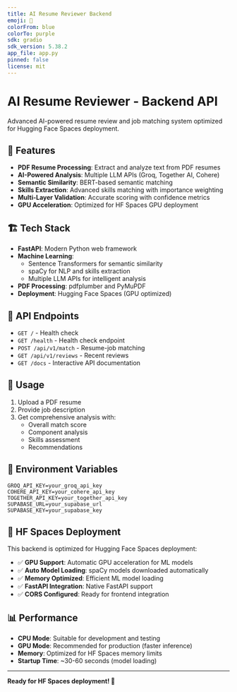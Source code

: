 ```yaml
---
title: AI Resume Reviewer Backend
emoji: 🤖
colorFrom: blue
colorTo: purple
sdk: gradio
sdk_version: 5.38.2
app_file: app.py
pinned: false
license: mit
---
```


# AI Resume Reviewer - Backend API

Advanced AI-powered resume review and job matching system optimized for Hugging Face Spaces deployment.

## 🚀 Features

- **PDF Resume Processing**: Extract and analyze text from PDF resumes
- **AI-Powered Analysis**: Multiple LLM APIs (Groq, Together AI, Cohere)
- **Semantic Similarity**: BERT-based semantic matching
- **Skills Extraction**: Advanced skills matching with importance weighting
- **Multi-Layer Validation**: Accurate scoring with confidence metrics
- **GPU Acceleration**: Optimized for HF Spaces GPU deployment

## 🏗️ Tech Stack

- **FastAPI**: Modern Python web framework
- **Machine Learning**: 
  - Sentence Transformers for semantic similarity
  - spaCy for NLP and skills extraction
  - Multiple LLM APIs for intelligent analysis
- **PDF Processing**: pdfplumber and PyMuPDF
- **Deployment**: Hugging Face Spaces (GPU optimized)

## 🔧 API Endpoints

- `GET /` - Health check
- `GET /health` - Health check endpoint
- `POST /api/v1/match` - Resume-job matching
- `GET /api/v1/reviews` - Recent reviews
- `GET /docs` - Interactive API documentation

## 📝 Usage

1. Upload a PDF resume
2. Provide job description
3. Get comprehensive analysis with:
   - Overall match score
   - Component analysis
   - Skills assessment
   - Recommendations

## 🔑 Environment Variables

```env
GROQ_API_KEY=your_groq_api_key
COHERE_API_KEY=your_cohere_api_key
TOGETHER_API_KEY=your_together_api_key
SUPABASE_URL=your_supabase_url
SUPABASE_KEY=your_supabase_key
```

## 🚀 HF Spaces Deployment

This backend is optimized for Hugging Face Spaces deployment:

- ✅ **GPU Support**: Automatic GPU acceleration for ML models
- ✅ **Auto Model Loading**: spaCy models downloaded automatically
- ✅ **Memory Optimized**: Efficient ML model loading
- ✅ **FastAPI Integration**: Native FastAPI support
- ✅ **CORS Configured**: Ready for frontend integration

## 📊 Performance

- **CPU Mode**: Suitable for development and testing
- **GPU Mode**: Recommended for production (faster inference)
- **Memory**: Optimized for HF Spaces memory limits
- **Startup Time**: ~30-60 seconds (model loading)

---

**Ready for HF Spaces deployment! 🚀**
